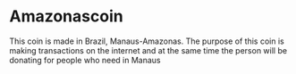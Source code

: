 # Amazonascoin
This coin is made in Brazil, Manaus-Amazonas. The purpose of this coin is making transactions on the internet and at the same time the person will be donating for people who need in Manaus
